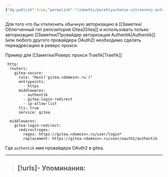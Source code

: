 ```yaml
---
{"dg-publish":true,"permalink":"/zametki/pereklyuchenie-vstroennoj-avtorizaczii-na-authentik-dlya-git-tea/","created":"2024-08-11 23:58","updated":"2024-08-15T21:18:42+03:00"}
---
```


Для того что бы отключить обычную авторизацию в [[Заметки/Облегченный гит репозиторий Gitea\|Gitea]] и использовать только авторизацию [[Заметки/Провайдер авторизации Authentik\|Authentik]] (или любого другого провайдера OAuth2) необходимо сделать переадресацию в реверс прокси.

Пример для [[Заметки/Реверс прокси Traefik\|Traefik]]
```
 http:
  routers:
	gitea-secure:
      rule: "Host(`gitea.<domein>.ru`)"
      entrypoints:
        - https
      middlewares:
        - authentik
        - gitea-login-redirect
        - ip-allow-list
      tls: true
      service: gitea
      
  middlewares:
    gitea-login-redirect:
      redirectregex:
        regex: https://gitea.<domein>.ru/user/login*
        replacement: https://gitea.<domein>.ru/user/oauth2/authentik
```

Где `authentik` имя провайдера OAuth2 в gitea.

---
> [!urls]- Упоминания:
> - 